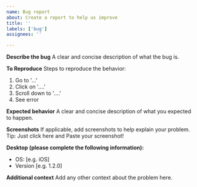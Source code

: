 ```yaml
---
name: Bug report
about: Create a report to help us improve
title: ''
labels: ['bug']
assignees: ''

---
```


**Describe the bug**
A clear and concise description of what the bug is.

**To Reproduce**
Steps to reproduce the behavior:
1. Go to '...'
2. Click on '....'
3. Scroll down to '....'
4. See error

**Expected behavior**
A clear and concise description of what you expected to happen.

**Screenshots**
If applicable, add screenshots to help explain your problem.
Tip: Just click here and Paste your screenshot!

**Desktop (please complete the following information):**
 - OS: [e.g. iOS]
 - Version [e.g. 1.2.0]

**Additional context**
Add any other context about the problem here.
